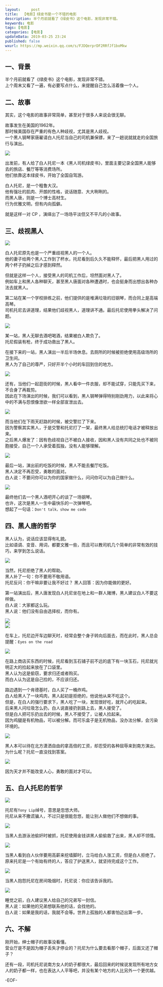 ```yaml
---   
layout:     post  
title:  【电影】绿皮书是一个不错的电影  
description: 半个月前就看了《绿皮书》这个电影，发现非常不错。  
keywords: 电影  
tags: [电影]    
categories: [电影]  
updateData: 2019-03-25 23:24   
published: false 
wxurl: https://mp.weixin.qq.com/s/FJDQerprDF2RRfJf1boMkw  
---  
```



## 一、背景  


半个月前就看了《绿皮书》这个电影，发现非常不错。  
上个周末又看了一遍，有必要写点什么，来提醒自己怎么活着像一个人。  


## 二、故事  


其实，这个电影的故事非常简单，甚至对于很多人来说会很无聊。  


故事发生在美国的1962年。  
那时候美国存在严重的有色人种歧视，尤其是黑人歧视。  
一个黑人钢琴家唐雇请白人托尼当自己的司机兼保镖，来了一趟说就就走的全国旅行与演出。  


![](/images/2019/03/lvpishu-000.png)  


出发前，有人给了白人托尼一本《黑人司机绿皮书》，里面主要记录全国黑人能够去的旅店、餐厅等等消费场所。  
他们依靠这本绿皮书，开始了全国自驾游。  


白人托尼，是一个粗鲁大汉。  
他有强壮的肌肉、开朗的性格，说话随意、大大咧咧的。  
而黑人唐，则是一个博士高材生。  
行为优雅文明，但有内向孤僻。  


就是这样一对 CP ，演绎出了一场场平淡但又不平凡的小故事。  


## 三、歧视黑人  


![](/images/2019/03/lvpishu-001.png)  


白人托尼原先也是一个严重歧视黑人的一个人。  
他的妻子给两个黑人工作到了杯水，托尼看到后久久不能释怀，最后把黑人用过的两个杯子扔掉之后才感到释然。  


但就是这样一个人，接受黑人的司机工作后，坦然面对黑人了。  
例如车上和黑人各种聊天，甚至黑人唐面对各种遭遇时，也会挺身而出想出各种办法去就黑人。  


第二站在某一个学校排练之前，他们提供的是堆满垃圾的旧钢琴，而合同上是高端高琴。  
司机托尼去讲道理，结果他们歧视黑人，道理讲不通。最后托尼使用拳头解决了问题。  


![](/images/2019/03/lvpishu-007.png)  


某一站，黑人无聊去酒吧喝酒，结果被白人欺负了。  
托尼假装有枪，终于成功救出了黑人。  



在接下来的一站，黑人演出一半后半场休息。去厕所的时候被拒绝使用高级场所的卫生间。  
黑人为了自己的尊严，只好开半个小时的车回到住的地方。  


![](/images/2019/03/lvpishu-009.png)  


还有，当他们一起逛街的时候，黑人看中一件衣服，却不能试穿，只能先买下来，不合身了再裁剪。  
因此在下场演出的时候，我们可以看到，黑人钢琴弹得特别刚劲用力，以此来将心中的不满与怨恨像泄欲一样全部宣泄出去。  


![](/images/2019/03/lvpishu-012.png)  


而当他们在下雨天赶路的时候，被交警拦了下来。  
因为警察其实黑人，于是交警和托尼打了一架，最终黑人给总统打电话才被释放出来。  
之后黑人爆发了：因有色歧视自己不被白人接收，因和黑人没有共同之处也不被同胞接受，自己一个人承受着孤独，没有人能够理解。  


![](/images/2019/03/lvpishu-016.png)  


最后一站，演出前的吃饭的时候，黑人不能去餐厅吃饭。  
黑人决定不再忍受，勇敢的面对。  
白人说：不要问你可以为你的国家做什么，问问你可以为自己做什么。  


![](/images/2019/03/lvpishu-017.png)  


最终他们去一个黑人酒吧开心的谈了一场钢琴。  
也许，这次是黑人一生中最快乐的一次弹琴吧。  
想起了一句话：`Don't talk，show me code`  


## 四、黑人唐的哲学  


黑人认为，说话应该显得有礼貌。  
比如语调、变音、用词，都要文雅一些，而且可以教司机几个简单的非常有效的技巧，来学到怎么说话。  


![](/images/2019/03/lvpishu-004.png)  


当然，托尼拒绝了黑人的帮助。  
黑人补了一句：你不要用不敬用语。  
托尼反问：你干嘛非要让我不好过？
黑人回答：因为你能做的更好。  




第一站演出后，黑人唐发现白人托尼坐在地上和一群人赌博，黑人建议白人不要这样做。  
白人说：大家都这么玩。  
黑人说：他们没有自由选择权，而你有。  


![](/images/2019/03/lvpishu-003.png)  
![](/images/2019/03/lvpishu-002.png)  



在车上，托尼边开车边聊天时，经常会整个身子转向后面去，而在此时，黑人总会提醒：`Eyes on the road`  


![](/images/2019/03/lvpishu-006.png)  


在路上商店买东西的时候，托尼看到玉石铺子前不远的底下有一块玉石，托尼就光明正大的捡起来放在了口袋里。  
黑人认为这是偷窃，要求归还或者购买。  
而白人认为这是自己捡的，不应该归还。  


路边遇到一个肯德基时，白人买了一桶炸鸡。  
白人给黑人了一块鸡肉，黑人起初是拒绝的，他说他从来不吃这个。  
但是，在白人的强行要求下，黑人吃了一块，发现很好吃，就开心的吃起来。  
后来黑人问垃圾怎么扔，白人说直接扔到路上去，黑人接受了。  
但是白人把可乐扔出去的时候，黑人不接受了，让被人捡起来。  
因为鸡腿是有机物品，可以被分解。而可乐盒子是无机物品，没办法分解，会污染环境的。  


![](/images/2019/03/lvpishu-008.png)  


黑人本可以待在北方潇洒自由的拿高倍的工资，却忍受的各种屈辱来到南方演出。  
为什么呢？托尼一直没找到答案。  


![](/images/2019/03/lvpishu-015.png)  


因为天才并不能改变人心，勇敢的面对才可以。  



## 五、白人托尼的哲学  


![](/images/2019/03/lvpishu-005.png)  


托尼有`Tony Lip`绰号，意思是忽悠大师。  
托尼从来不撒谎骗人，不过只是很能忽悠，能让别人做他们不想做的事。  


![](/images/2019/03/lvpishu-010.png)  


当黑人去游泳池偷奸时被抓，托尼使用金钱讲黑人偷偷救了出来，黑人却不领情。  


![](/images/2019/03/lvpishu-011.png)  


当黑人看到白人伙伴要用高薪来挖墙脚时，立马给白人涨工资，但是白人拒绝了。  
原来托尼是一个有始有终的人，答应了护送黑人，就坚持完成这个工作。  


![](/images/2019/03/lvpishu-013.png)  


当黑人抱怨托尼在房间吸烟时，托尼说：你应该告诉我的。  


![](/images/2019/03/lvpishu-014.png)  


睡觉之前，白人建议黑人给自己的兄弟写一封信。  
黑人说：如果他的兄弟想联系他的话，会找他的。  
白人说：如果是我的话，我就不会等。世界上孤独的人都害怕迈出第一步。  



## 六、不解  


刚开始，绅士帽子的故事没看懂。  
营业厅是不是因为帽子丢失才停业的？托尼为什么要去看那个帽子，后面又还了帽子？  


还有一段，司机托尼说南方女人的奶子都很大，最后回来的时候说发现所有地方女人的奶子都一样，也在表达人人平等吧，并没有某个地方的人比另外一个更优越。  





-EOF-  


  
